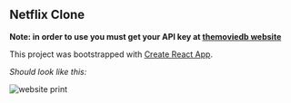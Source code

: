 ## Netflix Clone
**Note: in order to use you must get your API key at [themoviedb website](https://www.themoviedb.org)**

This project was bootstrapped with [Create React App](https://github.com/facebook/create-react-app).

*Should look like this:*

![website print](https://i.imgur.com/rIcoKHG.png)


